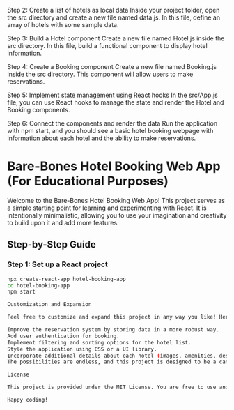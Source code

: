 Step 2: Create a list of hotels as local data
Inside your project folder, open the src directory and create a new file named data.js. In this file, define an array of hotels with some sample data.

Step 3: Build a Hotel component
Create a new file named Hotel.js inside the src directory. In this file, build a functional component to display hotel information.

Step 4: Create a Booking component
Create a new file named Booking.js inside the src directory. This component will allow users to make reservations.

Step 5: Implement state management using React hooks
In the src/App.js file, you can use React hooks to manage the state and render the Hotel and Booking components.

Step 6: Connect the components and render the data
Run the application with npm start, and you should see a basic hotel booking webpage with information about each hotel and the ability to make reservations.
# Bare-Bones Hotel Booking Web App (For Educational Purposes)

Welcome to the Bare-Bones Hotel Booking Web App! This project serves as a simple starting point for learning and experimenting with React. It is intentionally minimalistic, allowing you to use your imagination and creativity to build upon it and add more features.

## Step-by-Step Guide

### Step 1: Set up a React project

```bash
npx create-react-app hotel-booking-app
cd hotel-booking-app
npm start

Customization and Expansion

Feel free to customize and expand this project in any way you like! Here are some ideas to get you started:

Improve the reservation system by storing data in a more robust way.
Add user authentication for booking.
Implement filtering and sorting options for the hotel list.
Style the application using CSS or a UI library.
Incorporate additional details about each hotel (images, amenities, descriptions, etc.).
The possibilities are endless, and this project is designed to be a canvas for your creativity and learning journey.

License

This project is provided under the MIT License. You are free to use and modify it as you see fit. See the LICENSE file for details.

Happy coding!